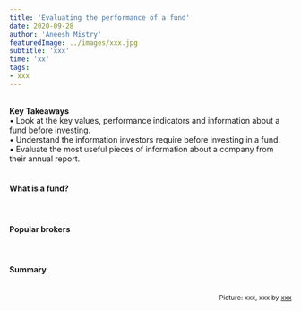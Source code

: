 ```yaml
---
title: 'Evaluating the performance of a fund'
date: 2020-09-28
author: 'Aneesh Mistry'
featuredImage: ../images/xxx.jpg
subtitle: 'xxx'
time: 'xx'
tags:
- xxx
---
```

<br>
<strong>Key Takeaways</strong><br>
&#8226; Look at the key values, performance indicators and information about a fund before investing.<br>
&#8226; Understand the information investors require before investing in a fund.<br>
&#8226; Evaluate the most useful pieces of information about a company from their annual report.<br>


<br>
<h4>What is a fund?</h4>
<p>


</p>

<br>
<h4>Popular brokers</h4>
<p>


</p>

<br>
<h4>Summary</h4>
<p>


</p>

<br>
<small style="float: right;" >Picture: xxx, xxx by <a target="_blank" href="http">xxx</small></a><br>
